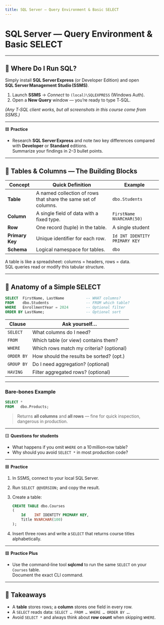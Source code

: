 ```yaml
---
title: SQL Server — Query Environment & Basic SELECT
---
```


# SQL Server — Query Environment & Basic SELECT

---

## 🔹 Where Do I Run SQL?

Simply install **SQL Server Express** (or Developer Edition) and open **SQL Server Management Studio (SSMS)**.

1. Launch **SSMS** → _Connect_ to `(local)\SQLEXPRESS` (Windows Auth).
2. Open a **New Query** window — you’re ready to type T‑SQL.

_(Any T‑SQL client works, but all screenshots in this course come from SSMS.)_

---

🟦 **Practice**

- Research **SQL Server Express** and note _two_ key differences compared with **Developer** or **Standard** editions.  
  Summarize your findings in 2–3 bullet points.

---

## 🔹 Tables & Columns — The Building Blocks

| Concept         | Quick Definition                                               | Example                       |
| --------------- | -------------------------------------------------------------- | ----------------------------- |
| **Table**       | A named collection of rows that share the same set of columns. | `dbo.Students`                |
| **Column**      | A single field of data with a fixed type.                      | `FirstName NVARCHAR(50)`      |
| **Row**         | One record (tuple) in the table.                               | A single student              |
| **Primary Key** | Unique identifier for each row.                                | `Id INT IDENTITY PRIMARY KEY` |
| **Schema**      | Logical namespace for tables.                                  | `dbo`                         |

A table is like a spreadsheet: columns = headers, rows = data.  
SQL queries read or modify this tabular structure.

---

## 🔹 Anatomy of a Simple SELECT

```sql
SELECT  FirstName, LastName          -- WHAT columns?
FROM    dbo.Students                 -- FROM which table?
WHERE   EnrollmentYear = 2024        -- Optional filter
ORDER BY LastName;                   -- Optional sort
```

| Clause     | Ask yourself…                            |
| ---------- | ---------------------------------------- |
| `SELECT`   | What columns do I need?                  |
| `FROM`     | Which table (or view) contains them?     |
| `WHERE`    | Which rows match my criteria? (optional) |
| `ORDER BY` | How should the results be sorted? (opt.) |
| `GROUP BY` | Do I need aggregation? (optional)        |
| `HAVING`   | Filter aggregated rows? (optional)       |

---

### Bare‑bones Example

```sql
SELECT *
FROM   dbo.Products;
```

> Returns **all columns** and **all rows** — fine for quick inspection, dangerous in production.

---

🟨 **Questions for students**

- What happens if you omit `WHERE` on a 10 million‑row table?
- Why should you avoid `SELECT *` in most production code?

---

🟦 **Practice**

1. In SSMS, connect to your local SQL Server.
2. Run `SELECT @@VERSION;` and copy the result.
3. Create a table:

   ```sql
   CREATE TABLE dbo.Courses
   (
       Id    INT IDENTITY PRIMARY KEY,
       Title NVARCHAR(100)
   );
   ```

4. Insert three rows and write a `SELECT` that returns course titles alphabetically.

---

🟩 **Practice Plus**

- Use the command‑line tool **sqlcmd** to run the same `SELECT` on your `Courses` table.  
  Document the exact CLI command.

---

## 🧹 Takeaways

- A **table** stores rows; a **column** stores one field in every row.
- A `SELECT` reads data: `SELECT … FROM … WHERE … ORDER BY …`.
- Avoid `SELECT *` and always think about **row count** when skipping `WHERE`.
